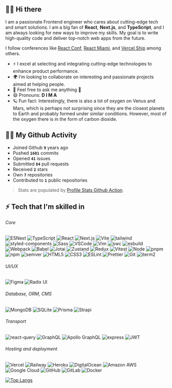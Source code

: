 ## 🙌🏼 Hi there
I am a passionate Frontend engineer who cares about cutting-edge tech and smart solutions. I am a big fan of **React**, **Next.js**, and **TypeScript**, and I am always looking for new ways to improve my skills. My goal is to write high-quality code and deliver top-notch web apps from the future.

I follow conferences like [React Conf](https://conf.react.dev/), [React Miami](https://www.reactmiami.com/), and [Vercel Ship](https://vercel.com/ship) among others.

-   ⚡ I excel at selecting and integrating cutting-edge technologies to enhance product performance.
-   🌍 I’m looking to collaborate on interesting and passionate projects aimed at helping people.
-   💬 Feel free to ask me anything 🙂
-   😄 Pronouns: **D I M A**
-   🪐 Fun fact: Interestingly, there is also a lot of oxygen on Venus and Mars, which is perhaps not surprising since they are the closest planets to Earth and probably formed under similar conditions. However, most of the oxygen there is in the form of carbon dioxide.

## 🤟🏼 My Github Activity

-   Joined Github **`9`** years ago
-   Pushed **`1601`** commits
-   Opened **`41`** issues
-   Submitted **`84`** pull requests
-   Received **`2`** stars
-   Own **`7`** repositories
-   Contributed to **`1`** public repositories

> Stats are populated by [Profile Stats Github Action](https://github.com/marketplace/actions/profile-readme-stats).

## ⚡ Tech that I'm skilled in

###### Core

![ESNext](<https://img.shields.io/badge/-JavaScript_(ESNext)-f5da55?style=flat&logo=javascript&logoColor=black>) ![TypeScript](https://img.shields.io/badge/-TypeScript-white?style=flat&logo=typescript) ![React](https://img.shields.io/badge/-React-black?style=flat&logo=react) ![Next.js](https://img.shields.io/badge/-Next.js-white?style=flat&logo=nextdotjs&logoColor=black) ![Vite](https://img.shields.io/badge/-Vite-white?style=flat&logo=vite) ![tailwind](https://img.shields.io/badge/-Tailwind-white?style=flat&logo=tailwindcss&logoColor=06B6D4) ![styled-components](https://img.shields.io/badge/-Styled--Components-bf4080?style=flat&logo=styledcomponents&logoColor=f5da55) ![Sass](https://img.shields.io/badge/-Sass-bf4080?style=flat&logo=sass&logoColor=white) ![VSCode](https://img.shields.io/badge/-VSCode-white?style=flat&logo=xcode&logoColor=1572B6) ![Vim](https://img.shields.io/badge/-Vim-white?style=flat&logo=vim&logoColor=007f00) ![swc](https://img.shields.io/badge/-swc-white?style=flat&logo=swc&logoColor=007f00) ![esbuild](https://img.shields.io/badge/-esbuild-white?style=flat&logo=esbuild&logoColor=007f00) ![Webpack](https://img.shields.io/badge/-Webpack-black?style=flat&logo=webpack) ![Babel](https://img.shields.io/badge/-Babel-black?style=flat&logo=Babel&logoColor=f5da55) ![Jotai](https://img.shields.io/badge/-Jotai-white?style=flat&logoColor=1572B6) ![Zustand](https://img.shields.io/badge/-Zustand-white?style=flat&logoColor=1572B6) ![Redux](https://img.shields.io/badge/-Redux-764abc?style=flat&logo=redux) ![Vitest](https://img.shields.io/badge/-Vitest-white?style=flat&logo=vitest) ![Node](https://img.shields.io/badge/-Node-white?style=flat&logo=nodedotjs) ![pnpm](https://img.shields.io/badge/-pnpm-white?style=flat&logo=pnpm) ![npm](https://img.shields.io/badge/-npm-white?style=flat&logo=npm) ![semver](https://img.shields.io/badge/-semver-white?style=flat&logo=semver&logoColor=black) ![HTML5](https://img.shields.io/badge/-HTML5-E34F26?style=flat&logo=html5&logoColor=white) ![CSS3](https://img.shields.io/badge/-CSS3-1572B6?style=flat&logo=css3) ![ESLint](https://img.shields.io/badge/-ESLint-white?style=flat&logo=eslint&logoColor=4B32C3) ![Prettier](https://img.shields.io/badge/-Prettier-black?style=flat&logo=prettier) ![Git](https://img.shields.io/badge/-Git-white?style=flat&logo=git) ![iterm2](https://img.shields.io/badge/-iterm2-black?style=flat&logo=iterm2)

###### UI/UX

![Figma](https://img.shields.io/badge/-Figma-black?style=flat&logo=figma) ![Radix UI](https://img.shields.io/badge/-Radix_UI-white?style=flat&logo=radixui&logoColor=161618)

###### Database, ORM, CMS

![MongoDB](https://img.shields.io/badge/-MongoDB-white?style=flat&logo=mongodb) ![SQLite](https://img.shields.io/badge/SQLite-black?style=flat&logo=sqlite) ![Prisma](https://img.shields.io/badge/-Prisma-black?style=flat&logo=prisma) ![Strapi](https://img.shields.io/badge/-Strapi-white?style=flat&logo=strapi&logoColor=8c4bff)

###### Transport

![react-query](https://img.shields.io/badge/-React%20Query-E10098?style=flat&logo=reactquery)
![GraphQL](https://img.shields.io/badge/-GraphQL-E10098?style=flat&logo=graphql) ![Apollo GraphQL](https://img.shields.io/badge/-Apollo%20GraphQL-311C87?style=flat&logo=apollo-graphql) ![express](https://img.shields.io/badge/-express-white?style=flat&logo=express&logoColor=black) ![JWT](https://img.shields.io/badge/-JWT-black?style=flat&logo=jsonwebtokens)

###### Hosting and deployment

![Vercel](https://img.shields.io/badge/-Vercel-black?style=flat&logo=vercel) ![Railway](https://img.shields.io/badge/-Railway-black?style=flat&logo=railway) ![Heroku](https://img.shields.io/badge/-Heroku-430098?style=flat&logo=heroku) ![DigitalOcean](https://img.shields.io/badge/-Digital%20Ocean-darkblue?style=flat&logo=digitalocean) ![Amazon AWS](https://img.shields.io/badge/Amazon%20AWS-232F3E?style=flat&logo=amazon-aws) ![Google Cloud](https://img.shields.io/badge/Google%20Cloud-black?style=flat&logo=google-cloud) ![GitHub](https://img.shields.io/badge/-GitHub-181717?style=flat&logo=github) ![GitLab](https://img.shields.io/badge/-GitLab-FCA121?style=flat&logo=gitlab) ![Docker](https://img.shields.io/badge/-Docker-black?style=flat&logo=docker)

[![Top Langs](https://github-readme-stats.vercel.app/api/top-langs/?username=dvakatsiienko&layout=compact)](https://github.com/anuraghazra/github-readme-stats)
